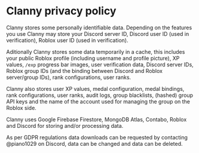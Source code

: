 # Clanny privacy policy

Clanny stores some personally identifiable data. Depending on the features you use Clanny may store your Discord server ID, Discord user ID (used in verification), Roblox user ID (used in verification).

Aditionally Clanny stores some data temporarily in a cache, this includes your public Roblox profile (including username and profile picture), XP values, `/exp` progress bar images, user verification data, Discord server IDs, Roblox group IDs (and the binding between Discord and Roblox server/group IDs), rank configurations, user ranks.

Clanny also stores user XP values, medal configuration, medal bindings, rank configurations, user ranks, audit logs, group blacklists, (hashed) group API keys and the name of the account used for managing the group on the Roblox side.

Clanny uses Google Firebase Firestore, MongoDB Atlas, Contabo, Roblox and Discord for storing and/or processing data.

As per GDPR regulations data downloads can be requested by contacting @piano1029 on Discord, data can be changed and data can be deleted.